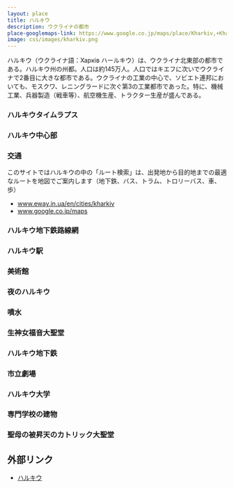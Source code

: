 ```yaml
---
layout: place
title: ハルキウ
description: ウクライナの都市
place-googlemaps-link: https://www.google.co.jp/maps/place/Kharkiv,+Kharkiv+Oblast,+Ukraine/
image: css/images/kharkiv.png
---
```

ハルキウ（ウクライナ語：Харків ハールキウ）は、ウクライナ北東部の都市である。ハルキウ州の州都。人口は約145万人。人口ではキエフに次いでウクライナで2番目に大きな都市である。ウクライナの工業の中心で、ソビエト連邦においても、モスクワ、レニングラードに次ぐ第3の工業都市であった。特に、機械工業、兵器製造（戦車等）、航空機生産、トラクター生産が盛んである。

### ハルキウタイムラプス
<div class="lazyload">
<!--
<div class="video-container"><iframe src="http://www.youtube.com/embed/2YCVdB-jFQE?html5=1" frameborder="0"></iframe></div>
-->
</div>

### ハルキウ中心部
<div class="lazyload">
<!--
<a title="By Dmitry Sleduk / Дм. Следюк, согласно permissions. (Own work) [CC BY-SA 3.0 (http://creativecommons.org/licenses/by-sa/3.0)], via Wikimedia Commons" href="https://commons.wikimedia.org/wiki/File%3ALopanStrelkaKharkov.jpg"><img width="4096" alt="LopanStrelkaKharkov" src="https://upload.wikimedia.org/wikipedia/commons/thumb/1/1a/LopanStrelkaKharkov.jpg/4096px-LopanStrelkaKharkov.jpg"/></a>
-->
</div>

### 交通

このサイトではハルキウの中の「ルート検索」は、出発地から目的地までの最適なルートを地図でご案内します（地下鉄、バス、トラム、トロリーバス、車、歩）

* <a href="http://www.eway.in.ua/en/cities/kharkiv">www.eway.in.ua/en/cities/kharkiv</a>
* <a href="https://www.google.co.jp/maps/place/Kharkiv,+Kharkiv+Oblast,+Ukraine/">www.google.co.jp/maps</a>

### ハルキウ地下鉄路線網
<div class="lazyload">
<!--
<p><a href="https://commons.wikimedia.org/wiki/File:Metro_Kharkov_Map_Russian_Ukrainian.PNG#/media/File:Metro_Kharkov_Map_Russian_Ukrainian.PNG"><img src="https://upload.wikimedia.org/wikipedia/commons/0/0e/Metro_Kharkov_Map_Russian_Ukrainian.PNG" alt="Metro Kharkov Map Russian Ukrainian.PNG"></a></p>
-->
</div>

### ハルキウ駅
<div class="lazyload">
<!--
<a title="By Infosektor (Own work) [CC BY-SA 3.0 (http://creativecommons.org/licenses/by-sa/3.0)], via Wikimedia Commons" href="https://commons.wikimedia.org/wiki/File%3A%D0%9F%D1%80%D0%B8%D0%B2%D0%BE%D0%BA%D0%B7%D0%B0%D0%BB%D1%8C%D0%BD%D0%B0%D1%8F_%D0%BF%D0%BB%D0%BE%D1%89%D0%B0%D0%B4%D1%8C.jpg"><img width="4096" alt="Привокзальная площадь" src="https://upload.wikimedia.org/wikipedia/commons/thumb/3/30/%D0%9F%D1%80%D0%B8%D0%B2%D0%BE%D0%BA%D0%B7%D0%B0%D0%BB%D1%8C%D0%BD%D0%B0%D1%8F_%D0%BF%D0%BB%D0%BE%D1%89%D0%B0%D0%B4%D1%8C.jpg/4096px-%D0%9F%D1%80%D0%B8%D0%B2%D0%BE%D0%BA%D0%B7%D0%B0%D0%BB%D1%8C%D0%BD%D0%B0%D1%8F_%D0%BF%D0%BB%D0%BE%D1%89%D0%B0%D0%B4%D1%8C.jpg"/></a>
-->
</div>

### 美術館
<div class="lazyload">
<!--
<a title="By Ace^eVg (Own work) [CC BY-SA 3.0 (http://creativecommons.org/licenses/by-sa/3.0)], via Wikimedia Commons" href="https://commons.wikimedia.org/wiki/File%3AKharkov_art_museum.jpg"><img width="2048" alt="Kharkov art museum" src="https://upload.wikimedia.org/wikipedia/commons/thumb/3/3c/Kharkov_art_museum.jpg/2048px-Kharkov_art_museum.jpg"/></a>
-->
</div>

### 夜のハルキウ
<div class="lazyload">
<!--
<a title="By Борис Мавлютов (Own work) [CC BY-SA 3.0 (http://creativecommons.org/licenses/by-sa/3.0)], via Wikimedia Commons" href="https://commons.wikimedia.org/wiki/File%3A%D0%92%D0%B5%D1%87%D0%B5%D1%80%D0%BD%D1%8F%D1%8F_%D0%BF%D0%BB._%D0%9A%D0%BE%D0%BD%D1%81%D1%82%D0%B8%D1%82%D1%83%D1%86%D0%B8%D0%B8.JPG"><img width="2048" alt="Вечерняя пл. Конституции" src="https://upload.wikimedia.org/wikipedia/commons/thumb/1/1e/%D0%92%D0%B5%D1%87%D0%B5%D1%80%D0%BD%D1%8F%D1%8F_%D0%BF%D0%BB._%D0%9A%D0%BE%D0%BD%D1%81%D1%82%D0%B8%D1%82%D1%83%D1%86%D0%B8%D0%B8.JPG/2048px-%D0%92%D0%B5%D1%87%D0%B5%D1%80%D0%BD%D1%8F%D1%8F_%D0%BF%D0%BB._%D0%9A%D0%BE%D0%BD%D1%81%D1%82%D0%B8%D1%82%D1%83%D1%86%D0%B8%D0%B8.JPG"/></a>
-->
</div>

### 噴水
<div class="lazyload">
<!--
<a title="By Da belkin (Own work) [CC BY-SA 3.0 (http://creativecommons.org/licenses/by-sa/3.0) or GFDL (http://www.gnu.org/copyleft/fdl.html)], via Wikimedia Commons" href="https://commons.wikimedia.org/wiki/File%3AIMG_2428_zerk.jpg"><img width="512" alt="IMG 2428 zerk" src="https://upload.wikimedia.org/wikipedia/commons/thumb/1/1b/IMG_2428_zerk.jpg/512px-IMG_2428_zerk.jpg"/></a>
-->
</div>

### 生神女福音大聖堂
<div class="lazyload">
<!--
<a title="By Ian Grove-Stephensen (Blagoveschensky Cathedral, Kharkov, Ukraine) [CC BY 2.0 (http://creativecommons.org/licenses/by/2.0)], via Wikimedia Commons" href="https://commons.wikimedia.org/wiki/File%3AKharkov002.jpg"><img width="1024" alt="Kharkov002" src="https://upload.wikimedia.org/wikipedia/commons/thumb/0/00/Kharkov002.jpg/1024px-Kharkov002.jpg"/></a>
-->
</div>

### ハルキウ地下鉄
<div class="lazyload">
<!--
<a title="By Petar Milošević (Own work) [CC BY-SA 3.0 (http://creativecommons.org/licenses/by-sa/3.0)], via Wikimedia Commons" href="https://commons.wikimedia.org/wiki/File%3A%D0%A5%D0%B0%D1%80%D1%8C%D0%BA%D0%BE%D0%B2_%D0%BC%D0%B5%D1%82%D1%80%D0%BE_-_%D0%9F%D1%83%D1%88%D0%BA%D0%B8%D0%BD%D1%81%D0%BA%D0%B0%D1%8F.jpg"><img width="2048" alt="Харьков метро - Пушкинская" src="https://upload.wikimedia.org/wikipedia/commons/thumb/1/12/%D0%A5%D0%B0%D1%80%D1%8C%D0%BA%D0%BE%D0%B2_%D0%BC%D0%B5%D1%82%D1%80%D0%BE_-_%D0%9F%D1%83%D1%88%D0%BA%D0%B8%D0%BD%D1%81%D0%BA%D0%B0%D1%8F.jpg/2048px-%D0%A5%D0%B0%D1%80%D1%8C%D0%BA%D0%BE%D0%B2_%D0%BC%D0%B5%D1%82%D1%80%D0%BE_-_%D0%9F%D1%83%D1%88%D0%BA%D0%B8%D0%BD%D1%81%D0%BA%D0%B0%D1%8F.jpg"/></a>
-->
</div>

### 市立劇場
<div class="lazyload">
<!--
<a title="By Корниенко Виктор (Own work (собственное фото)) [CC BY-SA 3.0 (http://creativecommons.org/licenses/by-sa/3.0)], via Wikimedia Commons" href="https://commons.wikimedia.org/wiki/File%3A%D0%A5%D0%B0%D1%80%D1%8C%D0%BA%D0%BE%D0%B2%D1%81%D0%BA%D0%B8%D0%B9_%D0%B3%D0%BE%D1%81%D1%83%D0%B4%D0%B0%D1%80%D1%81%D1%82%D0%B2%D0%B5%D0%BD%D0%BD%D1%8B%D0%B9_%D0%B0%D0%BA%D0%B0%D0%B4%D0%B5%D0%BC%D0%B8%D1%87%D0%B5%D1%81%D0%BA%D0%B8%D0%B9_%D1%83%D0%BA%D1%80%D0%B0%D0%B8%D0%BD%D1%81%D0%BA%D0%B8%D0%B9_%D0%B4%D1%80%D0%B0%D0%BC%D0%B0%D1%82%D0%B8%D1%87%D0%B5%D1%81%D0%BA%D0%B8%D0%B9_%D1%82%D0%B5%D0%B0%D1%82%D1%80_%D0%B8%D0%BC%D0%B5%D0%BD%D0%B8_%D0%A2._%D0%93._%D0%A8%D0%B5%D0%B2%D1%87%D0%B5%D0%BD%D0%BA%D0%BE.jpg"><img width="2048" alt="Харьковский государственный академический украинский драматический театр имени Т. Г. Шевченко" src="https://upload.wikimedia.org/wikipedia/commons/thumb/7/72/%D0%A5%D0%B0%D1%80%D1%8C%D0%BA%D0%BE%D0%B2%D1%81%D0%BA%D0%B8%D0%B9_%D0%B3%D0%BE%D1%81%D1%83%D0%B4%D0%B0%D1%80%D1%81%D1%82%D0%B2%D0%B5%D0%BD%D0%BD%D1%8B%D0%B9_%D0%B0%D0%BA%D0%B0%D0%B4%D0%B5%D0%BC%D0%B8%D1%87%D0%B5%D1%81%D0%BA%D0%B8%D0%B9_%D1%83%D0%BA%D1%80%D0%B0%D0%B8%D0%BD%D1%81%D0%BA%D0%B8%D0%B9_%D0%B4%D1%80%D0%B0%D0%BC%D0%B0%D1%82%D0%B8%D1%87%D0%B5%D1%81%D0%BA%D0%B8%D0%B9_%D1%82%D0%B5%D0%B0%D1%82%D1%80_%D0%B8%D0%BC%D0%B5%D0%BD%D0%B8_%D0%A2._%D0%93._%D0%A8%D0%B5%D0%B2%D1%87%D0%B5%D0%BD%D0%BA%D0%BE.jpg/2048px-thumbnail.jpg"/></a>
-->
</div>

### ハルキウ大学
<div class="lazyload">
<!--
<a title="By Борис Мавлютов (Own work) [CC BY-SA 3.0 (http://creativecommons.org/licenses/by-sa/3.0)], via Wikimedia Commons" href="https://commons.wikimedia.org/wiki/File%3A%D0%A5%D0%B0%D1%80%D1%8C%D0%BA%D0%BE%D0%B2%D1%81%D0%BA%D0%B8%D0%B9_%D1%83%D0%BD%D0%B8%D0%B2%D0%B5%D1%80%D1%81%D0%B8%D1%82%D0%B5%D1%82.JPG"><img width="2048" alt="Харьковский университет" src="https://upload.wikimedia.org/wikipedia/commons/thumb/1/14/%D0%A5%D0%B0%D1%80%D1%8C%D0%BA%D0%BE%D0%B2%D1%81%D0%BA%D0%B8%D0%B9_%D1%83%D0%BD%D0%B8%D0%B2%D0%B5%D1%80%D1%81%D0%B8%D1%82%D0%B5%D1%82.JPG/2048px-%D0%A5%D0%B0%D1%80%D1%8C%D0%BA%D0%BE%D0%B2%D1%81%D0%BA%D0%B8%D0%B9_%D1%83%D0%BD%D0%B8%D0%B2%D0%B5%D1%80%D1%81%D0%B8%D1%82%D0%B5%D1%82.JPG"/></a>
-->
</div>

### 専門学校の建物
<div class="lazyload">
<!--
<p><a href="https://ru.wikipedia.org/wiki/%D0%A4%D0%B0%D0%B9%D0%BB:%D0%96%D0%B5%D0%BB%D0%B5%D0%B7%D0%BD%D0%BE%D0%B4%D0%BE%D1%80%D0%BE%D0%B6%D0%BD%D1%8B%D0%B9_%D1%82%D0%B5%D1%85%D0%BD%D0%B8%D0%BA%D1%83%D0%BC.jpg#/media/File:%D0%96%D0%B5%D0%BB%D0%B5%D0%B7%D0%BD%D0%BE%D0%B4%D0%BE%D1%80%D0%BE%D0%B6%D0%BD%D1%8B%D0%B9_%D1%82%D0%B5%D1%85%D0%BD%D0%B8%D0%BA%D1%83%D0%BC.jpg"><img src="https://upload.wikimedia.org/wikipedia/ru/thumb/b/b2/%D0%96%D0%B5%D0%BB%D0%B5%D0%B7%D0%BD%D0%BE%D0%B4%D0%BE%D1%80%D0%BE%D0%B6%D0%BD%D1%8B%D0%B9_%D1%82%D0%B5%D1%85%D0%BD%D0%B8%D0%BA%D1%83%D0%BC.jpg/1200px-%D0%96%D0%B5%D0%BB%D0%B5%D0%B7%D0%BD%D0%BE%D0%B4%D0%BE%D1%80%D0%BE%D0%B6%D0%BD%D1%8B%D0%B9_%D1%82%D0%B5%D1%85%D0%BD%D0%B8%D0%BA%D1%83%D0%BC.jpg" alt="Железнодорожный техникум.jpg"></a></p>
-->
</div>

### 聖母の被昇天のカトリック大聖堂
<div class="lazyload">
<!--
<p><a href="https://ru.wikipedia.org/wiki/%D0%A4%D0%B0%D0%B9%D0%BB:%D0%A1%D0%BE%D0%B1%D0%BE%D1%80_%D0%A3%D1%81%D0%BF%D0%B5%D0%BD%D0%B8%D1%8F_%D0%9F%D1%80%D0%B5%D1%81%D0%B2%D1%8F%D1%82%D0%BE%D0%B9_%D0%91%D0%BE%D0%B3%D0%BE%D1%80%D0%BE%D0%B4%D0%B8%D1%86%D1%8B.jpg#/media/File:%D0%A1%D0%BE%D0%B1%D0%BE%D1%80_%D0%A3%D1%81%D0%BF%D0%B5%D0%BD%D0%B8%D1%8F_%D0%9F%D1%80%D0%B5%D1%81%D0%B2%D1%8F%D1%82%D0%BE%D0%B9_%D0%91%D0%BE%D0%B3%D0%BE%D1%80%D0%BE%D0%B4%D0%B8%D1%86%D1%8B.jpg"><img src="https://upload.wikimedia.org/wikipedia/ru/5/56/%D0%A1%D0%BE%D0%B1%D0%BE%D1%80_%D0%A3%D1%81%D0%BF%D0%B5%D0%BD%D0%B8%D1%8F_%D0%9F%D1%80%D0%B5%D1%81%D0%B2%D1%8F%D1%82%D0%BE%D0%B9_%D0%91%D0%BE%D0%B3%D0%BE%D1%80%D0%BE%D0%B4%D0%B8%D1%86%D1%8B.jpg" alt="Собор Успения Пресвятой Богородицы.jpg"></a></p>
-->
</div>

## 外部リンク
* <a href="http://ja.wikipedia.org/wiki/%E3%83%8F%E3%83%AB%E3%82%AD%E3%82%A6">ハルキウ</a>
